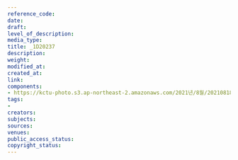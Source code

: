 ```yaml
---
reference_code: 
date: 
draft: 
level_of_description: 
media_type: 
title: _1D20237
description: 
weight: 
modified_at: 
created_at: 
link: 
components:
- https://kctu-photo.s3.ap-northeast-2.amazonaws.com/2021년/8월/20210818_양경수+민주노총+위원장+출입기자단+기자간담회/_1D20237.jpg
tags:
- 
creators: 
subjects: 
sources: 
venues: 
public_access_status: 
copyright_status: 
---
```

